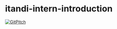 # itandi-intern-introduction

[![GitPitch](https://gitpitch.com/assets/badge.svg)](https://gitpitch.com/ahaha0807/itandi-intern-introduction/master?grs=github&t=white)
